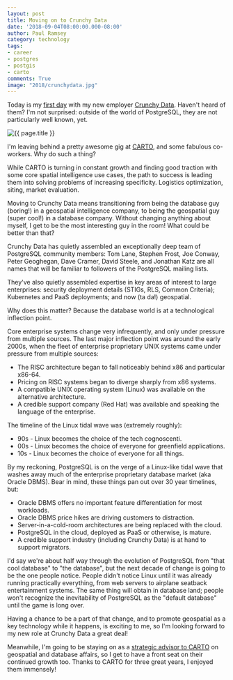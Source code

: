 ```yaml
---
layout: post
title: Moving on to Crunchy Data
date: '2018-09-04T08:00:00.000-08:00'
author: Paul Ramsey
category: technology
tags:
- career
- postgres
- postgis
- carto
comments: True
image: "2018/crunchydata.jpg"
---
```


Today is my [first day](https://info.crunchydata.com/news/crunchy-data-expands-commitment-to-open-source-geospatial-data-management-and-analytics) with my new employer [Crunchy Data](https://www.crunchydata.com/about/). Haven't heard of them? I'm not surprised: outside of the world of PostgreSQL, they are not particularly well known, yet.

<img src="{{ site.images }}{{ page.image }}" alt="{{ page.title }}" />

I'm leaving behind a pretty awesome gig at [CARTO](https://carto.com), and some fabulous co-workers. Why do such a thing?

While CARTO is turning in constant growth and finding good traction with some core spatial intelligence use cases, the path to success is leading them into solving problems of increasing specificity. Logistics optimization, siting, market evaluation. 

Moving to Crunchy Data means transitioning from being the database guy (boring!) in a geospatial intelligence company, to being the geospatial guy (super cool!) in a database company. Without changing anything about myself, I get to be the most interesting guy in the room! What could be better than that?

Crunchy Data has quietly assembled an exceptionally deep team of PostgreSQL community members: Tom Lane, Stephen Frost, Joe Conway, Peter Geoghegan, Dave Cramer, David Steele, and Jonathan Katz are all names that will be familiar to followers of the PostgreSQL mailing lists.  

They've also quietly assembled expertise in key areas of interest to large enterprises: security deployment details (STIGs, RLS, Common Criteria); Kubernetes and PaaS deployments; and now (ta da!) geospatial.

Why does this matter? Because the database world is at a technological inflection point.

Core enterprise systems change very infrequently, and only under pressure from multiple sources. The last major inflection point was around the early 2000s, when the fleet of enterprise proprietary UNIX systems came under pressure from multiple sources:

* The RISC architecture began to fall noticeably behind x86 and particular x86-64.
* Pricing on RISC systems began to diverge sharply from x86 systems.
* A compatible UNIX operating system (Linux) was available on the alternative architecture.
* A credible support company (Red Hat) was available and speaking the language of the enterprise.

The timeline of the Linux tidal wave was (extremely roughly):

* 90s - Linux becomes the choice of the tech cognoscenti.
* 00s - Linux becomes the choice of everyone for greenfield applications.
* 10s - Linux becomes the choice of everyone for all things.

By my reckoning, PostgreSQL is on the verge of a Linux-like tidal wave that washes away much of the enterprise proprietary database market (aka Oracle DBMS). Bear in mind, these things pan out over 30 year timelines, but:

* Oracle DBMS offers no important feature differentiation for most workloads.
* Oracle DBMS price hikes are driving customers to distraction.
* Server-in-a-cold-room architectures are being replaced with the cloud.
* PostgreSQL in the cloud, deployed as PaaS or otherwise, is mature.
* A credible support industry (including Crunchy Data) is at hand to support migrators.

I'd say we're about half way through the evolution of PostgreSQL from "that cool database" to "the database", but the next decade of change is going to be the one people notice. People didn't notice Linux until it was already running practically everything, from web servers to airplane seatback entertainment systems. The same thing will obtain in database land; people won't recognize the inevitability of PostgreSQL as the "default database" until the game is long over.

Having a chance to be a part of that change, and to promote geospatial as a key technology while it happens, is exciting to me, so I'm looking forward to my new role at Crunchy Data a great deal!

Meanwhile, I'm going to be staying on as a [strategic advisor to CARTO](https://carto.com/team/#advisors) on geospatial and database affairs, so I get to have a front seat on their continued growth too. Thanks to CARTO for three great years, I enjoyed them immensely!
